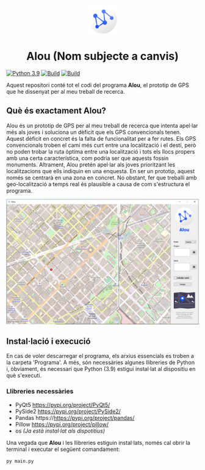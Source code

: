 <p align="center">
  <img src="/Programa/assets/logo.png" alt="drawing" width="75"/>
  <h1 align="center">Alou (Nom subjecte a canvis)</h1>
</p>

[![Python 3.9](https://img.shields.io/badge/python-3.9-yellow.svg)](https://www.python.org/)
[![Build](https://img.shields.io/badge/Supported_OS-Windows-orange.svg)]()
[![Build](https://img.shields.io/badge/Supported_OS-Linux-orange.svg)]()

Aquest repositori conté tot el codi del programa **Alou**, el prototip de GPS que he dissenyat per al meu treball de recerca.

## Què és exactament Alou?
Alou és un prototip de GPS per al meu treball de recerca que intenta apel·lar més als joves i soluciona un dèficit que els GPS convencionals tenen. Aquest dèficit en concret és la falta de funcionalitat per a fer rutes. Els GPS convencionals troben el camí més curt entre una localització i el destí, però no poden trobar la ruta òptima entre una localització i tots els llocs propers amb una certa característica, com podria ser que aquests fossin monuments. Altrament, Alou pretén apel·lar als joves prioritzant les localitzacions que ells indiquin en una enquesta. En ser un prototip, aquest només se centrarà en una zona en concret. No obstant, fer que treballi amb geo-localització a temps real és plausible a causa de com s'estructura el programa.

<p align="center">
  <img src="/Imatges/App.PNG"/>
</p>

## Instal·lació i execució
En cas de voler descarregar el programa, els arxius essencials es troben a la carpeta 'Programa'. A més, són necessàries algunes llibreries de Python i, òbviament, és necessari que Python (3.9) estigui instal·lat al dispositiu en què s'executi.

### Llibreries necessàries
 - PyQt5 https://pypi.org/project/PyQt5/
 - PySide2 https://pypi.org/project/PySide2/
 - Pandas https://https://pypi.org/project/pandas/
 - Pillow https://pypi.org/project/pillow/
 - os *(Ja està instal·lat als dispotitius)*
 
 Una vegada que **Alou** i les llibreries estiguin instal·lats, només cal obrir la terminal i executar el següent comandament:
 ```
 py main.py
 ```

